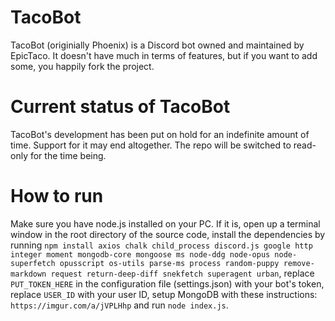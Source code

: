# TacoBot
TacoBot (originially Phoenix) is a Discord bot owned and maintained by EpicTaco. It doesn't have much in terms of features, but if you want to add some, you happily fork the project.

# Current status of TacoBot
TacoBot's development has been put on hold for an indefinite amount of time. Support for it may end altogether. The repo will be switched to read-only for the time being.

# How to run
Make sure you have node.js installed on your PC. If it is, open up a terminal window in the root directory of the source code, install the dependencies by running `npm install axios chalk child_process discord.js google http integer moment mongodb-core mongoose ms node-ddg node-opus node-superfetch opusscript os-utils parse-ms process random-puppy remove-markdown request return-deep-diff snekfetch superagent urban`, replace `PUT_TOKEN_HERE` in the configuration file (settings.json) with your bot's token, replace `USER_ID` with your user ID, setup MongoDB with these instructions: `https://imgur.com/a/jVPLHhp` and run `node index.js`.
